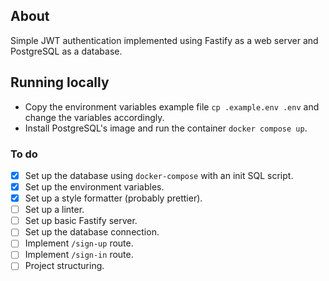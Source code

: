## About
Simple JWT authentication implemented using Fastify as a web server and PostgreSQL as a database.

## Running locally
- Copy the environment variables example file `cp .example.env .env` and change the variables accordingly.
- Install PostgreSQL's image and run the container `docker compose up`.

### To do
- [x] Set up the database using `docker-compose` with an init SQL script.
- [x] Set up the environment variables.
- [x] Set up a style formatter (probably prettier).
- [ ] Set up a linter.
- [ ] Set up basic Fastify server.
- [ ] Set up the database connection.
- [ ] Implement `/sign-up` route.
- [ ] Implement `/sign-in` route.
- [ ] Project structuring.